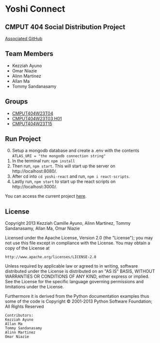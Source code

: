 # Yoshi Connect

## CMPUT 404 Social Distribution Project

[Associated GitHub](https://github.com/abramhindle/CMPUT404-project-socialdistribution)

## Team Members

- Kezziah Ayuno
- Omar Niazie
- Alinn Martinez 
- Allan Ma
- Tommy Sandanasamy

## Groups 
- [CMPUT404W23T04](https://github.com/RonggangCui/SocialDistribution) 
- [CMPUT404W23T03 H01](https://github.com/CMPUT404W23-bigger-yoshi/CMPUT404-project-socialdistribution)
- [CMPUT404W23T15](https://github.com/hbheesetti/CMPUT404-project-socialdistribution)

## Run Project
0. Setup a mongodb database and create a .env with the contents ```ATLAS_URI = "the mongodb connection string"```
1. In the terminal run: ```npm install```
2. Then run, ```npm start```. This will start up the server on http://localhost:8080/.
3. After cd into ```cd yoshi-react``` and run, ```npm i react-scripts```.
4. Lastly run, ```npm start``` to start up the react scripts on http://localhost:3000/. 

You can access the current project [here](https://yoshi-connect.herokuapp.com/).

## License 
Copyright 2013 Kezziah Camille Ayuno, Alinn Martinez, Tommy Sandanasamy, Allan Ma, Omar Niazie

Licensed under the Apache License, Version 2.0 (the "License");
you may not use this file except in compliance with the License.
You may obtain a copy of the License at

    http://www.apache.org/licenses/LICENSE-2.0

Unless required by applicable law or agreed to in writing, software
distributed under the License is distributed on an "AS IS" BASIS,
WITHOUT WARRANTIES OR CONDITIONS OF ANY KIND, either express or implied.
See the License for the specific language governing permissions and
limitations under the License.


Furthermore it is derived from the Python documentation examples thus
some of the code is Copyright © 2001-2013 Python Software
Foundation; All Rights Reserved

```
Contributors:
Kezziah Ayuno
Allan Ma
Tommy Sandanasamy
Alinn Martinez
Omar Niazie
```
